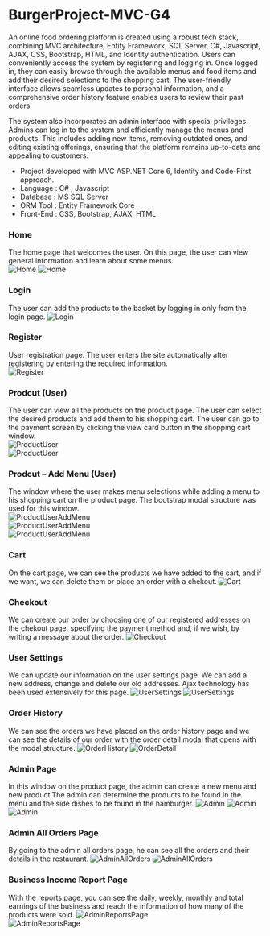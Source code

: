 # BurgerProject-MVC-G4

An online food ordering platform is created using a robust tech stack, combining MVC architecture, Entity Framework, SQL Server, C#, Javascript, AJAX, CSS, Bootstrap, HTML, and Identity authentication. Users can conveniently access the system by registering and logging in. Once logged in, they can easily browse through the available menus and food items and add their desired selections to the shopping cart. The user-friendly interface allows seamless updates to personal information, and a comprehensive order history feature enables users to review their past orders.

The system also incorporates an admin interface with special privileges. Admins can log in to the system and efficiently manage the menus and products. This includes adding new items, removing outdated ones, and editing existing offerings, ensuring that the platform remains up-to-date and appealing to customers.

- Project developed with MVC ASP.NET Core 6, Identity and Code-First approach.
- Language : C# , Javascript
- Database : MS SQL Server
- ORM Tool : Entity Framework Core
- Front-End : CSS, Bootstrap, AJAX, HTML

### Home

The home page that welcomes the user. On this page, the user can view general information and learn about some menus.  
![Home](/GitImages/HomePage1.png)
![Home](/GitImages/HomePage2.png)

### Login

The user can add the products to the basket by logging in only from the login page.
![Login](/GitImages/Login.png)

### Register

User registration page. The user enters the site automatically after registering by entering the required information.  
![Register](/GitImages/Register.png)

### Prodcut (User)

The user can view all the products on the product page. The user can select the desired products and add them to his shopping cart. The user can go to the payment screen by clicking the view card button in the shopping cart window.  
![ProductUser](/GitImages/Products.png)  
![ProductUser](/GitImages/selectProduct.png)

### Prodcut – Add Menu (User)

The window where the user makes menu selections while adding a menu to his shopping cart on the product page. The bootstrap modal structure was used for this window.  
![ProductUserAddMenu](/GitImages/addBurger.png)  
![ProductUserAddMenu](/GitImages/addMenu.png)  
![ProductUserAddMenu](/GitImages/addProduct.png)

### Cart

On the cart page, we can see the products we have added to the cart, and if we want, we can delete them or place an order with a chekout.
![Cart](/GitImages/cart.png)

### Checkout

We can create our order by choosing one of our registered addresses on the chekout page, specifying the payment method and, if we wish, by writing a message about the order.
![Checkout](/GitImages/checkout.png)

### User Settings

We can update our information on the user settings page. We can add a new address, change and delete our old addresses. Ajax technology has been used extensively for this page.
![UserSettings](/GitImages/usersettings1.png)
![UserSettings](/GitImages/usersettings2.png)

### Order History

We can see the orders we have placed on the order history page and we can see the details of our order with the order detail modal that opens with the modal structure.
![OrderHistory](/GitImages/orderhistory.png)
![OrderDetail](/GitImages/orderdetail.png)

### Admin Page

In this window on the product page, the admin can create a new menu and new product.The admin can determine the products to be found in the menu and the side dishes to be found in the hamburger.
![Admin](/GitImages/admin1.png)
![Admin](/GitImages/admin2.png)
![Admin](/GitImages/admin3.png)

### Admin All Orders Page

By going to the admin all orders page, he can see all the orders and their details in the restaurant.
![AdminAllOrders](/GitImages/admin4.png)
![AdminAllOrders](/GitImages/admin5.png)

### Business Income Report Page

With the reports page, you can see the daily, weekly, monthly and total earnings of the business and reach the information of how many of the products were sold.
![AdminReportsPage](/GitImages/admin6.png)  
![AdminReportsPage](/GitImages/admin9.png)
